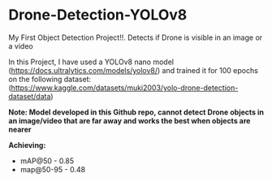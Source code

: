 # Drone-Detection-YOLOv8
My First Object Detection Project!!. Detects if Drone is visible in an image or a video

In this Project, I have used a YOLOv8 nano model (https://docs.ultralytics.com/models/yolov8/) and trained it for 100 epochs on the following dataset: (https://www.kaggle.com/datasets/muki2003/yolo-drone-detection-dataset/data)

**Note: Model developed in this Github repo, cannot detect Drone objects in an image/video that are far away and works the best when objects are nearer**

**Achieving:**
* mAP@50 - 0.85
* map@50-95 - 0.48
